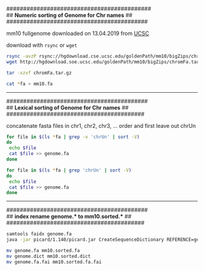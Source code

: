 \###########################################<br />
\## __Numeric sorting of Genome for Chr names__ ##<br />
\##########################################<br />

 mm10 fullgenome downloaded on 13.04.2019 from [UCSC](https://hgdownload.soe.ucsc.edu/downloads.html "UCSC Sequence and Annotation Downloads")
 
 download with `rsync` or `wget`

```bash
rsync -avzP rsync://hgdownload.cse.ucsc.edu/goldenPath/mm10/bigZips/chromFa.tar.gz .
wget http://hgdownload.soe.ucsc.edu/goldenPath/mm10/bigZips/chromFa.tar.gz

tar -xzvf chromFa.tar.gz

cat *fa > mm10.fa
```
---
\##########################################<br />
\## __Lexical sorting of Genome for Chr names__ ##<br />
\#########################################<br />

concatenate fasta files in chr1, chr2, chr3, ... order and first leave out chrUn
```bash
for file in $(ls *fa | grep -v 'chrUn' | sort -V)
do
 echo $file
 cat $file >> genome.fa
done

for file in $(ls *fa | grep 'chrUn' | sort -V)
do
 echo $file
 cat $file >> genome.fa
done
```
---
\##########################################<br />
\## __index rename genome.* to mm10.sorted.*__ ##<br />
\#########################################<br />

```bash
samtools faidx genome.fa
java -jar picard/1.140/picard.jar CreateSequenceDictionary REFERENCE=genome.fa OUTPUT=genome.dict

mv genome.fa mm10.sorted.fa
mv genome.dict mm10.sorted.dict
mv genome.fa.fai mm10.sorted.fa.fai
```

